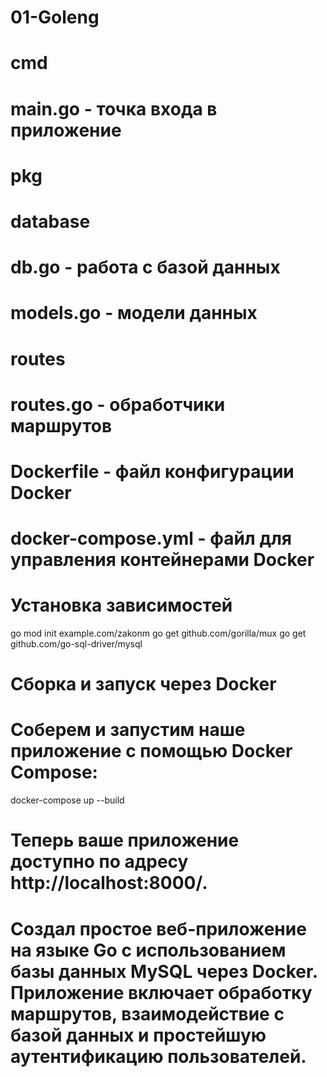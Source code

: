 # 01-Goleng
# cmd
# main.go                 - точка входа в приложение
# pkg
# database
# db.go                   - работа с базой данных
# models.go               - модели данных
# routes
# routes.go               - обработчики маршрутов
# Dockerfile              - файл конфигурации Docker
# docker-compose.yml      - файл для управления контейнерами Docker


# Установка зависимостей
go mod init example.com/zakonm
go get github.com/gorilla/mux
go get github.com/go-sql-driver/mysql


# Сборка и запуск через Docker
# Соберем и запустим наше приложение с помощью Docker Compose:

docker-compose up --build
# Теперь ваше приложение доступно по адресу http://localhost:8000/.


# Cоздал простое веб-приложение на языке Go с использованием базы данных MySQL через Docker. Приложение включает обработку маршрутов, взаимодействие с базой данных и простейшую аутентификацию пользователей.